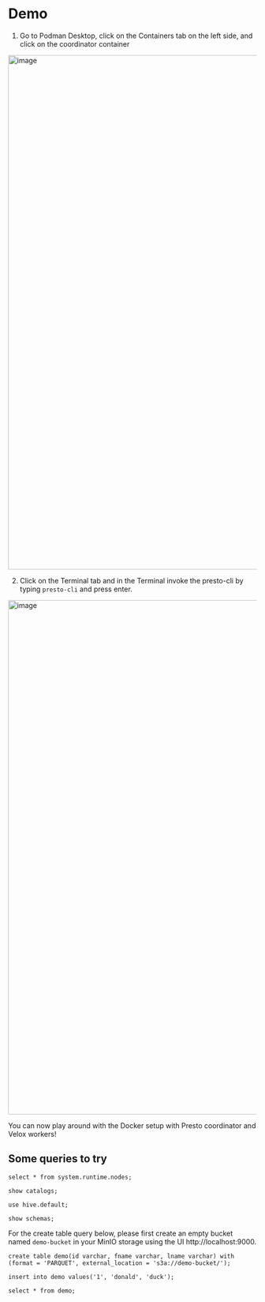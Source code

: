 # Demo

1. Go to Podman Desktop, click on the Containers tab on the left side, and click on the coordinator container
<img width="1041" alt="image" src="https://github.com/minhancao/prestorials/assets/36718441/5ab4011d-ab8c-462c-853f-122c5b9a4aa4">

2. Click on the Terminal tab and in the Terminal invoke the presto-cli by typing `presto-cli` and press enter.
<img width="1041" alt="image" src="https://github.com/minhancao/prestorials/assets/36718441/708ee0f2-4d93-49a0-845f-3b8ac8855366">

You can now play around with the Docker setup with Presto coordinator and Velox workers!


## Some queries to try
`select * from system.runtime.nodes;`

`show catalogs;`

`use hive.default;`

`show schemas;`

For the create table query below, please first create an empty bucket named `demo-bucket` in your MinIO storage using the UI http://localhost:9000.

`create table demo(id varchar, fname varchar, lname varchar) with (format = 'PARQUET', external_location = 's3a://demo-bucket/');`

`insert into demo values('1', 'donald', 'duck');`

`select * from demo;`
